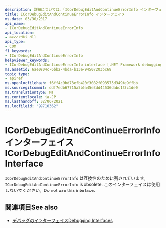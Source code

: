 ```yaml
---
description: 詳細については、「ICorDebugEditAndContinueErrorInfo インターフェイス」を参照してください。
title: ICorDebugEditAndContinueErrorInfo インターフェイス
ms.date: 03/30/2017
api_name:
- ICorDebugEditAndContinueErrorInfo
api_location:
- mscordbi.dll
api_type:
- COM
f1_keywords:
- ICorDebugEditAndContinueErrorInfo
helpviewer_keywords:
- ICorDebugEditAndContinueErrorInfo interface [.NET Framework debugging]
ms.assetid: 6ae0204c-6bb2-4bda-b13e-94507203bc68
topic_type:
- apiref
ms.openlocfilehash: f6ff4c9bd73efb420f3082f093575d349fe9ffbb
ms.sourcegitcommit: ddf7edb67715a5b9a45e3dd44536dabc153c1de0
ms.translationtype: MT
ms.contentlocale: ja-JP
ms.lasthandoff: 02/06/2021
ms.locfileid: "99710362"
---
```

# <a name="icordebugeditandcontinueerrorinfo-interface"></a><span data-ttu-id="51d25-103">ICorDebugEditAndContinueErrorInfo インターフェイス</span><span class="sxs-lookup"><span data-stu-id="51d25-103">ICorDebugEditAndContinueErrorInfo Interface</span></span>

<span data-ttu-id="51d25-104">`ICorDebugEditAndContinueErrorInfo` は互換性のために残されています。</span><span class="sxs-lookup"><span data-stu-id="51d25-104">`ICorDebugEditAndContinueErrorInfo` is obsolete.</span></span> <span data-ttu-id="51d25-105">このインターフェイスは使用しないでください。</span><span class="sxs-lookup"><span data-stu-id="51d25-105">Do not use this interface.</span></span>  
  
## <a name="see-also"></a><span data-ttu-id="51d25-106">関連項目</span><span class="sxs-lookup"><span data-stu-id="51d25-106">See also</span></span>

- [<span data-ttu-id="51d25-107">デバッグのインターフェイス</span><span class="sxs-lookup"><span data-stu-id="51d25-107">Debugging Interfaces</span></span>](debugging-interfaces.md)
